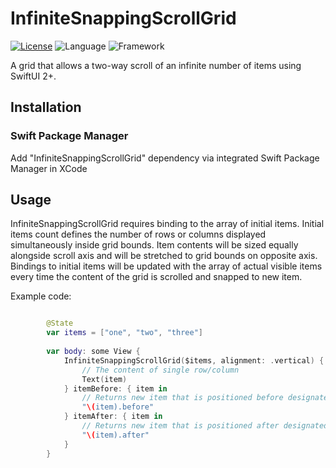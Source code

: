 # InfiniteSnappingScrollGrid

[![License](https://img.shields.io/badge/license-MIT-ff69b4.svg)](https://github.com/kzlekk/InfiniteSnappingScrollGrid/raw/master/LICENSE)
![Language](https://img.shields.io/badge/swift-5.7-orange.svg)
![Framework](https://img.shields.io/badge/swiftui-2.0-yellowgreen.svg)

A grid that allows a two-way scroll of an infinite number of items using SwiftUI 2+.  

## Installation

### Swift Package Manager

Add "InfiniteSnappingScrollGrid" dependency via integrated Swift Package Manager in XCode

## Usage

InfiniteSnappingScrollGrid requires binding to the array of initial items. Initial items count defines the number of rows or columns displayed simultaneously inside grid bounds. Item contents will be sized equally alongside scroll axis and will be stretched to grid bounds on opposite axis. Bindings to initial items will be updated  with the array of actual visible items every time the content of the grid is scrolled and snapped to new item. 

Example code:

```swift

        @State
        var items = ["one", "two", "three"]
        
        var body: some View {
            InfiniteSnappingScrollGrid($items, alignment: .vertical) { item, index in
                // The content of single row/column
                Text(item)
            } itemBefore: { item in
                // Returns new item that is positioned before designated item
                "\(item).before"
            } itemAfter: { item in
                // Returns new item that is positioned after designated item
                "\(item).after"
            }
        }
    
```
